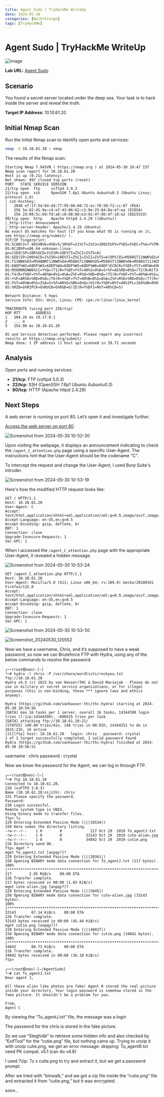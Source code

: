 ```yaml
---
title: Agent Sudo | TryHackMe WriteUp
date: 2024-05-30
categories: [Walkthrough]
tags: [TryHackMe]
---
```


# Agent Sudo | TryHackMe WriteUp

![image](https://github.com/f141ne0/f141ne0.github.io/assets/165682600/d2c9057e-ec75-4e46-93c2-9e88350f1c96)


**Lab URL:** [Agent Sudo](https://tryhackme.com/r/room/agentsudoctf)

## Scenario

You found a secret server located under the deep sea. Your task is to hack inside the server and reveal the truth.

**Target IP Address:** 10.10.61.20

## Initial Nmap Scan

Run the initial Nmap scan to identify open ports and services:

```bash
nmap -A 10.10.61.20 > nmap
```

The results of the Nmap scan:

```plaintext
Starting Nmap 7.94SVN ( https://nmap.org ) at 2024-05-30 10:47 IST
Nmap scan report for 10.10.61.20
Host is up (0.21s latency).
Not shown: 997 closed tcp ports (reset)
PORT   STATE SERVICE VERSION
21/tcp open  ftp     vsftpd 3.0.3
22/tcp open  ssh     OpenSSH 7.6p1 Ubuntu 4ubuntu0.3 (Ubuntu Linux; protocol 2.0)
| ssh-hostkey: 
|   2048 ef:1f:5d:04:d4:77:95:06:60:72:ec:f0:58:f2:cc:07 (RSA)
|   256 5e:02:d1:9a:c4:e7:43:06:62:c1:9e:25:84:8a:e7:ea (ECDSA)
|_  256 2d:00:5c:b9:fd:a8:c8:d8:80:e3:92:4f:8b:4f:18:e2 (ED25519)
80/tcp open  http    Apache httpd 2.4.29 ((Ubuntu))
|_http-title: Annoucement
|_http-server-header: Apache/2.4.29 (Ubuntu)
No exact OS matches for host (If you know what OS is running on it, see https://nmap.org/submit/ ).
TCP/IP fingerprint:
OS:SCAN(V=7.94SVN%E=4%D=5/30%OT=21%CT=1%CU=30825%PV=Y%DS=5%DC=T%G=Y%TM=6658
OS:0C2B%P=x86_64-unknown-linux-gnu)SEQ(SP=106%GCD=1%ISR=10E%TI=Z%CI=I%TS=A)
OS:SEQ(SP=106%GCD=1%ISR=10E%TI=Z%CI=I%II=I%TS=A)OPS(O1=M508ST11NW6%O2=M508S
OS:T11NW6%O3=M508NNT11NW6%O4=M508ST11NW6%O5=M508ST11NW6%O6=M508ST11)WIN(W1=
OS:68DF%W2=68DF%W3=68DF%W4=68DF%W5=68DF%W6=68DF)ECN(R=Y%DF=Y%T=40%W=6903%O=
OS:M508NNSNW6%CC=Y%Q=)T1(R=Y%DF=Y%T=40%S=O%A=S+%F=AS%RD=0%Q=)T2(R=N)T3(R=N)
OS:T4(R=Y%DF=Y%T=40%W=0%S=A%A=Z%F=R%O=%RD=0%Q=)T5(R=Y%DF=Y%T=40%W=0%S=Z%A=S
OS:+%F=AR%O=%RD=0%Q=)T6(R=Y%DF=Y%T=40%W=0%S=A%A=Z%F=R%O=%RD=0%Q=)T7(R=Y%DF=
OS:Y%T=40%W=0%S=Z%A=S+%F=AR%O=%RD=0%Q=)U1(R=Y%DF=N%T=40%IPL=164%UN=0%RIPL=G
OS:%RID=G%RIPCK=G%RUCK=G%RUD=G)IE(R=Y%DFI=N%T=40%CD=S)

Network Distance: 5 hops
Service Info: OSs: Unix, Linux; CPE: cpe:/o:linux:linux_kernel

TRACEROUTE (using port 256/tcp)
HOP RTT       ADDRESS
1   104.26 ms 10.17.0.1
2   ... 4
5   254.98 ms 10.10.61.20

OS and Service detection performed. Please report any incorrect results at https://nmap.org/submit/ .
Nmap done: 1 IP address (1 host up) scanned in 39.71 seconds
```

## Analysis

Open ports and running services:

- **21/tcp**: FTP (vsftpd 3.0.3)
- **22/tcp**: SSH (OpenSSH 7.6p1 Ubuntu 4ubuntu0.3)
- **80/tcp**: HTTP (Apache httpd 2.4.29)

## Next Steps

A web server is running on port 80. Let’s open it and investigate further.

[Access the web server on port 80](<target_ip>).

![Screenshot from 2024-05-30 10-52-30](https://github.com/f141ne0/f141ne0.github.io/assets/165682600/cbe38abb-008a-439b-9f99-0cfb6392e441)

Upon visiting the webpage, it displays an announcement indicating to check the `/agent_C_attention.php` page using a specific User-Agent. The instructions hint that the User-Agent should be the codename "C".

To intercept the request and change the User-Agent, I used Burp Suite's Intruder.

![Screenshot from 2024-05-30 10-53-19](https://github.com/f141ne0/f141ne0.github.io/assets/165682600/a311ddb0-f341-4d6d-b17d-f2a269f2dd7a)

Here's how the modified HTTP request looks like:

```
GET / HTTP/1.1
Host: 10.10.61.20
User-Agent: C
Accept: text/html,application/xhtml+xml,application/xml;q=0.9,image/avif,image/webp,*/*;q=0.8
Accept-Language: en-US,en;q=0.5
Accept-Encoding: gzip, deflate, br
DNT: 1
Connection: close
Upgrade-Insecure-Requests: 1
Sec-GPC: 1
```

When I accessed the `/agent_C_attention.php` page with the appropriate User-Agent, it revealed a hidden message.

![Screenshot from 2024-05-30 10-53-24](https://github.com/f141ne0/f141ne0.github.io/assets/165682600/7c0c8451-afee-48a3-86a0-827261a8469b)

```
GET /agent_C_attention.php HTTP/1.1
Host: 10.10.61.20
User-Agent: Mozilla/5.0 (X11; Linux x86_64; rv:109.0) Gecko/20100101 Firefox/115.0
Accept: text/html,application/xhtml+xml,application/xml;q=0.9,image/avif,image/webp,*/*;q=0.8
Accept-Language: en-US,en;q=0.5
Accept-Encoding: gzip, deflate, br
DNT: 1
Connection: close
Upgrade-Insecure-Requests: 1
Sec-GPC: 1
```
![Screenshot from 2024-05-30 10-53-50](https://github.com/f141ne0/f141ne0.github.io/assets/165682600/88f1b2d6-b287-4a92-bbb8-bf7100e5353c)

![Screenshot_20240530_120552](https://github.com/f141ne0/f141ne0.github.io/assets/165682600/d0d7244d-7dbf-4f18-90a4-45bdb1ad2e5e)


Now we have a username, Chris, and it’s supposed to have a weak password, so now we can Bruteforce FTP with Hydra, using any of the below commands to resolve the password.

```
┌──(root㉿neo)-[~]
└─# hydra -l chris -P /usr/share/wordlists/rockyou.txt ftp://10.10.61.20  
Hydra v9.5 (c) 2023 by van Hauser/THC & David Maciejak - Please do not use in military or secret service organizations, or for illegal purposes (this is non-binding, these *** ignore laws and ethics anyway).

Hydra (https://github.com/vanhauser-thc/thc-hydra) starting at 2024-05-30 10:54:56
[DATA] max 16 tasks per 1 server, overall 16 tasks, 14344399 login tries (l:1/p:14344399), ~896525 tries per task
[DATA] attacking ftp://10.10.61.20:21/
[STATUS] 148.00 tries/min, 148 tries in 00:01h, 14344251 to do in 1615:21h, 16 active
[21][ftp] host: 10.10.61.20   login: chris   password: crystal
1 of 1 target successfully completed, 1 valid password found
Hydra (https://github.com/vanhauser-thc/thc-hydra) finished at 2024-05-30 10:56:51
```

username : chris
password : crystal

Now we know the password for the Agent, we can log in through FTP.

```
┌──(root㉿neo)-[~]
└─# ftp 10.10.61.20  
Connected to 10.10.61.20.
220 (vsFTPd 3.0.3)
Name (10.10.61.20:nijith): chris
331 Please specify the password.
Password: 
230 Login successful.
Remote system type is UNIX.
Using binary mode to transfer files.
ftp> ls
229 Entering Extended Passive Mode (|||16534|)
150 Here comes the directory listing.
-rw-r--r--    1 0        0             217 Oct 29  2019 To_agentJ.txt
-rw-r--r--    1 0        0           33143 Oct 29  2019 cute-alien.jpg
-rw-r--r--    1 0        0           34842 Oct 29  2019 cutie.png
226 Directory send OK.
ftp> mget *
mget To_agentJ.txt [anpqy?]? 
229 Entering Extended Passive Mode (|||20361|)
150 Opening BINARY mode data connection for To_agentJ.txt (217 bytes).
100% |*************************************************************************************************************************************************|   217        2.95 MiB/s    00:00 ETA
226 Transfer complete.
217 bytes received in 00:00 (1.03 KiB/s)
mget cute-alien.jpg [anpqy?]? 
229 Entering Extended Passive Mode (|||5045|)
150 Opening BINARY mode data connection for cute-alien.jpg (33143 bytes).
100% |*************************************************************************************************************************************************| 33143       67.14 KiB/s    00:00 ETA
226 Transfer complete.
33143 bytes received in 00:00 (45.44 KiB/s)
mget cutie.png [anpqy?]? 
229 Entering Extended Passive Mode (|||40027|)
150 Opening BINARY mode data connection for cutie.png (34842 bytes).
100% |*************************************************************************************************************************************************| 34842       68.73 KiB/s    00:00 ETA
226 Transfer complete.
34842 bytes received in 00:00 (36.18 KiB/s)
ftp> 
```

```
┌──(root㉿neo)-[~/AgentSudo]
└─# cat To_agentJ.txt 
Dear agent J,

All these alien like photos are fake! Agent R stored the real picture inside your directory. Your login password is somehow stored in the fake picture. It shouldn't be a problem for you.

From,
Agent C
```

By viewing the “To_agentJ.txt” file, the message was a login

The password for the chris is stored in the fake picture.

So we use “Steghide” to retrieve some hidden info and also checked by “ExifTool” for the “cutie.png” file, but nothing came up. Trying to unzip it with unzip cutie.png, we get an error message: skipping: To_agentR.txt need PK compat. v5.1 (can do v4.6)

I used 7zip: 7z x cutie.png to try and extract it, but we get a password prompt.

After we tried with “binwalk,” and we got a zip file inside the “cutie.png” file and extracted it from “cutie.png,” but it was encrypted.

soon...









